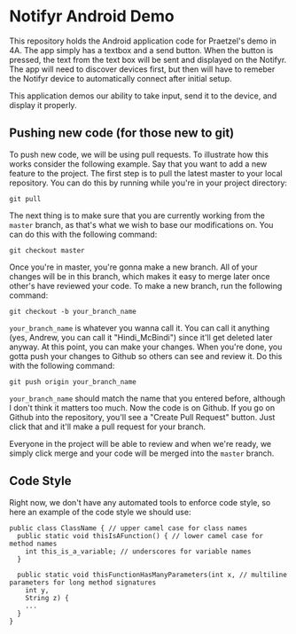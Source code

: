 Notifyr Android Demo
====================

This repository holds the Android application code for Praetzel's demo in 4A. The app simply has a textbox and a send button. When the button is pressed, the text from the text box will be sent and displayed on the Notifyr. The app will need to discover devices first, but then will have to remeber the Notifyr device to automatically connect after initial setup.

This application demos our ability to take input, send it to the device, and display it properly.

## Pushing new code (for those new to git) ##

To push new code, we will be using pull requests. To illustrate how this works consider the following example. Say that you want to add a new feature to the project. The first step is to pull the latest master to your local repository. You can do this by running while you're in your project directory:

`git pull`

The next thing is to make sure that you are currently working from the `master` branch, as that's what we wish to base our modifications on. You can do this with the following command:

`git checkout master`

Once you're in master, you're gonna make a new branch. All of your changes will be in this branch, which makes it easy to merge later once other's have reviewed your code. To make a new branch, run the following command:

`git checkout -b your_branch_name`

`your_branch_name` is whatever you wanna call it. You can call it anything (yes, Andrew, you can call it "Hindi_McBindi") since it'll get deleted later anyway. At this point, you can make your changes. When you're done, you gotta push your changes to Github so others can see and review it. Do this with the following command:

`git push origin your_branch_name`

`your_branch_name` should match the name that you entered before, although I don't think it matters too much. Now the code is on Github. If you go on Github into the repository, you'll see a "Create Pull Request" button. Just click that and it'll make a pull request for your branch.

Everyone in the project will be able to review and when we're ready, we simply click merge and your code will be merged into the `master` branch.

## Code Style ##

Right now, we don't have any automated tools to enforce code style, so here an example of the code style we should use:

```
public class ClassName { // upper camel case for class names
  public static void thisIsAFunction() { // lower camel case for method names
    int this_is_a_variable; // underscores for variable names
  }
  
  public static void thisFunctionHasManyParameters(int x, // multiline parameters for long method signatures
    int y,
    String z) {
    ...
  }
}
